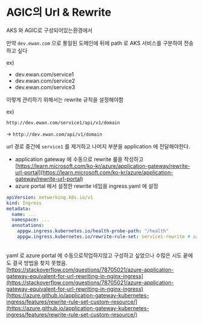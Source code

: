 # AGIC의 Url & Rewrite

AKS 와 AGIC로   구성되어있는환경에서

만약 `dev.ewan.com` 으로 통일된 도메인에 뒤에 path 로 AKS 서비스를 구분하여 전송하고 싶다

ex)

* dev.ewan.com/service1
* dev.ewan.com/service2
* dev.ewan.com/service3

이렇게 관리하기 위해서는 rewrite 규칙을 설정해야함

ex)&#x20;

`http://dev.ewan.com/service1/api/v1/domain`&#x20;

\->  `http://dev.ewan.com/api/v1/domain`

url 경로 중간에 `service1` 를 제거하고 나머지 부분을 application 에 전달해야한다.

* application gateway 에 수동으로 rewrite 룰을 작성하고 [https://learn.microsoft.com/ko-kr/azure/application-gateway/rewrite-url-portal](https://learn.microsoft.com/ko-kr/azure/application-gateway/rewrite-url-portal)
* azure portal 에서 설정한 rewrite 네임을 ingress.yaml 에 설정

```Yaml
apiVersion: networking.k8s.io/v1
kind: Ingress
metadata:
  name: ...
  namespace: ...
  annotations:
    appgw.ingress.kubernetes.io/health-probe-path: "/health"
    appgw.ingress.kubernetes.io/rewrite-rule-set: service1-rewrite # azure portal 에서 설정한 rewrite 값을 설정
```

\
yaml 로 azure portal 에  수동으로작업하지않고 구성하고 싶었으나 수많은 시도 끝에도 결국 방법을 찾지 못했음.[https://stackoverflow.com/questions/78705021/azure-application-gateway-equivalent-for-url-rewriting-in-nginx-ingress](https://stackoverflow.com/questions/78705021/azure-application-gateway-equivalent-for-url-rewriting-in-nginx-ingress)[https://azure.github.io/application-gateway-kubernetes-ingress/features/rewrite-rule-set-custom-resource/](https://azure.github.io/application-gateway-kubernetes-ingress/features/rewrite-rule-set-custom-resource/)
